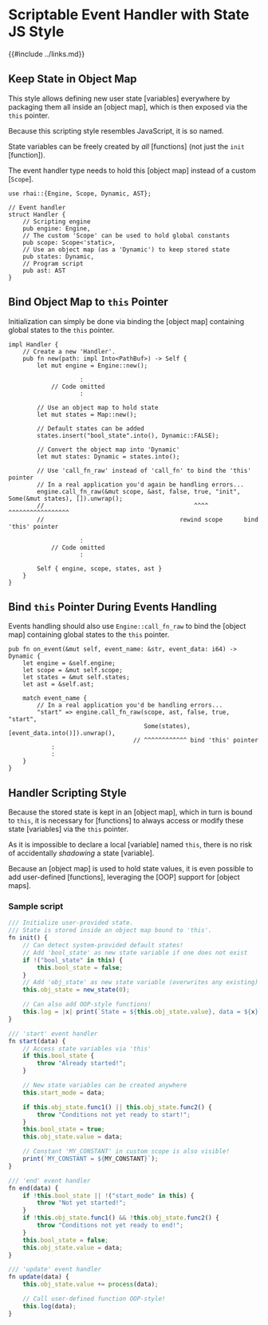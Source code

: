 Scriptable Event Handler with State<br/>JS Style
===============================================

{{#include ../links.md}}


Keep State in Object Map
------------------------

This style allows defining new user state [variables] everywhere by packaging them all inside an
[object map], which is then exposed via the `this` pointer.

Because this scripting style resembles JavaScript, it is so named.

State variables can be freely created by _all_ [functions] (not just the `init` [function]).

The event handler type needs to hold this [object map] instead of a custom [`Scope`].

```rust,no_run
use rhai::{Engine, Scope, Dynamic, AST};

// Event handler
struct Handler {
    // Scripting engine
    pub engine: Engine,
    // The custom 'Scope' can be used to hold global constants
    pub scope: Scope<'static>,
    // Use an object map (as a 'Dynamic') to keep stored state
    pub states: Dynamic,
    // Program script
    pub ast: AST
}
```

Bind Object Map to `this` Pointer
--------------------------------

Initialization can simply be done via binding the [object map] containing global states to the
`this` pointer.

```rust,no_run
impl Handler {
    // Create a new 'Handler'.
    pub fn new(path: impl Into<PathBuf>) -> Self {
        let mut engine = Engine::new();

                    :
            // Code omitted
                    :

        // Use an object map to hold state
        let mut states = Map::new();

        // Default states can be added
        states.insert("bool_state".into(), Dynamic::FALSE);

        // Convert the object map into 'Dynamic'
        let mut states: Dynamic = states.into();

        // Use 'call_fn_raw' instead of 'call_fn' to bind the 'this' pointer
        // In a real application you'd again be handling errors...
        engine.call_fn_raw(&mut scope, &ast, false, true, "init", Some(&mut states), []).unwrap();
        //                                          ^^^^          ^^^^^^^^^^^^^^^^^
        //                                      rewind scope      bind 'this' pointer

                    :
            // Code omitted
                    :

        Self { engine, scope, states, ast }
    }
}
```

Bind `this` Pointer During Events Handling
-----------------------------------------

Events handling should also use `Engine::call_fn_raw` to bind the [object map] containing global
states to the `this` pointer.

```rust,no_run
pub fn on_event(&mut self, event_name: &str, event_data: i64) -> Dynamic {
    let engine = &self.engine;
    let scope = &mut self.scope;
    let states = &mut self.states;
    let ast = &self.ast;

    match event_name {
        // In a real application you'd be handling errors...
        "start" => engine.call_fn_raw(scope, ast, false, true, "start",
                                      Some(states), [event_data.into()]).unwrap(),
                                   // ^^^^^^^^^^^^ bind 'this' pointer
            :
            :
    }
}
```

Handler Scripting Style
-----------------------

Because the stored state is kept in an [object map], which in turn is bound to `this`, it is
necessary for [functions] to always access or modify these state [variables] via the `this` pointer.

As it is impossible to declare a local [variable] named `this`, there is no risk of accidentally
_shadowing_ a state [variable].

Because an [object map] is used to hold state values, it is even possible to add user-defined
[functions], leveraging the [OOP] support for [object maps].

### Sample script

```js
/// Initialize user-provided state.
/// State is stored inside an object map bound to 'this'.
fn init() {
    // Can detect system-provided default states!
    // Add 'bool_state' as new state variable if one does not exist
    if !("bool_state" in this) {
        this.bool_state = false;
    }
    // Add 'obj_state' as new state variable (overwrites any existing)
    this.obj_state = new_state(0);

    // Can also add OOP-style functions!
    this.log = |x| print(`State = ${this.obj_state.value}, data = ${x}`);
}

/// 'start' event handler
fn start(data) {
    // Access state variables via 'this'
    if this.bool_state {
        throw "Already started!";
    }

    // New state variables can be created anywhere
    this.start_mode = data;

    if this.obj_state.func1() || this.obj_state.func2() {
        throw "Conditions not yet ready to start!";
    }
    this.bool_state = true;
    this.obj_state.value = data;

    // Constant 'MY_CONSTANT' in custom scope is also visible!
    print(`MY_CONSTANT = ${MY_CONSTANT}`);
}

/// 'end' event handler
fn end(data) {
    if !this.bool_state || !("start_mode" in this) {
        throw "Not yet started!";
    }
    if !this.obj_state.func1() && !this.obj_state.func2() {
        throw "Conditions not yet ready to end!";
    }
    this.bool_state = false;
    this.obj_state.value = data;
}

/// 'update' event handler
fn update(data) {
    this.obj_state.value += process(data);

    // Call user-defined function OOP-style!
    this.log(data);
}
```
